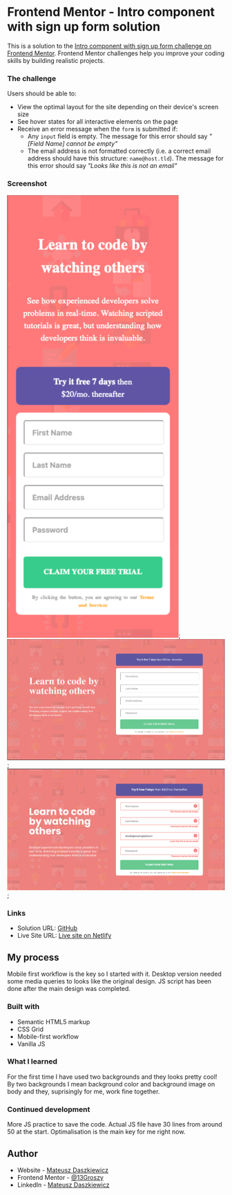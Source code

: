 # Frontend Mentor - Intro component with sign up form solution

This is a solution to the [Intro component with sign up form challenge on Frontend Mentor](https://www.frontendmentor.io/challenges/intro-component-with-signup-form-5cf91bd49edda32581d28fd1). Frontend Mentor challenges help you improve your coding skills by building realistic projects.

### The challenge

Users should be able to:

- View the optimal layout for the site depending on their device's screen size
- See hover states for all interactive elements on the page
- Receive an error message when the `form` is submitted if:
  - Any `input` field is empty. The message for this error should say *"[Field Name] cannot be empty"*
  - The email address is not formatted correctly (i.e. a correct email address should have this structure: `name@host.tld`). The message for this error should say *"Looks like this is not an email"*

### Screenshot

![Mobile](./images/mobileVersion.png);
![Desktop](./images/desktopVersion.png);
![Desktop Active](./images/desktopActive.png);


### Links

- Solution URL: [GitHub](https://github.com/13Groszy/FrontendMentorSignUpForm)
- Live Site URL: [Live site on Netlify](https://frontendmentorsingup13groszy.netlify.app)

## My process

Mobile first workflow is the key so I started with it. Desktop version needed some media queries to looks like the original design.
JS script has been done after the main design was completed.

### Built with

- Semantic HTML5 markup
- CSS Grid
- Mobile-first workflow
- Vanilla JS

### What I learned

For the first time I have used two backgrounds and they looks pretty cool! By two backgrounds I mean background color and background image on body and they, suprisingly for me, work fine together.

### Continued development

More JS practice to save the code. Actual JS file have 30 lines from around 50 at the start. Optimalisation is the main key for me right now.

## Author

- Website - [Mateusz Daszkiewicz](https://mdaszkiewicz.netlify.app)
- Frontend Mentor - [@13Groszy](https://www.frontendmentor.io/profile/13Groszy)
- LinkedIn - [Mateusz Daszkiewicz](https://www.linkedin.com/in/mateusz-daszkiewicz-66371a196)
